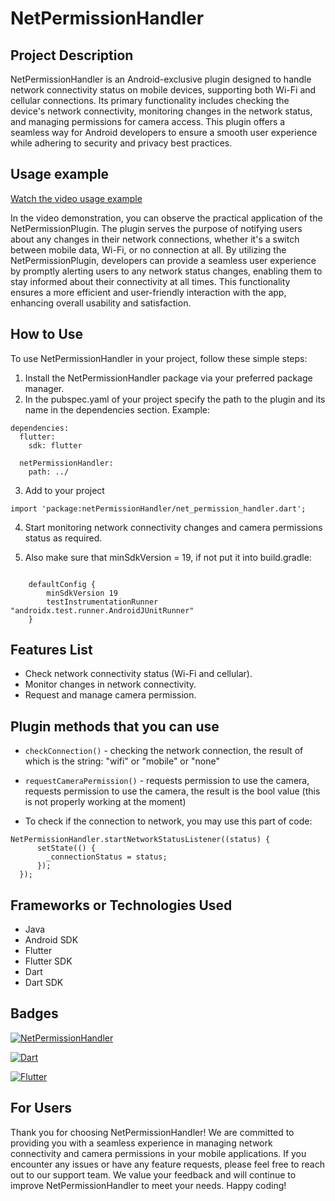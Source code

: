 
# NetPermissionHandler

## Project Description

NetPermissionHandler is an Android-exclusive plugin designed to handle network connectivity status on mobile devices, supporting both Wi-Fi and cellular connections. Its primary functionality includes checking the device's network connectivity, monitoring changes in the network status, and managing permissions for camera access. This plugin offers a seamless way for Android developers to ensure a smooth user experience while adhering to security and privacy best practices.
## Usage example


[Watch the video usage example](https://drive.google.com/file/d/1Wc6xGRr0YdGBirkdgY9lJ7E8TrYD0Rhq/view?usp=drive_link)

In the video demonstration, you can observe the practical application of the NetPermissionPlugin. The plugin serves the purpose of notifying users about any changes in their network connections, whether it's a switch between mobile data, Wi-Fi, or no connection at all. By utilizing the NetPermissionPlugin, developers can provide a seamless user experience by promptly alerting users to any network status changes, enabling them to stay informed about their connectivity at all times. This functionality ensures a more efficient and user-friendly interaction with the app, enhancing overall usability and satisfaction.
## How to Use

To use NetPermissionHandler in your project, follow these simple steps:

1. Install the NetPermissionHandler package via your preferred package manager.
2. In the pubspec.yaml of your project specify the path to the plugin and its name in the dependencies section. Example:
```
dependencies:
  flutter:
    sdk: flutter

  netPermissionHandler:
    path: ../
```
3. Add to your project
```
import 'package:netPermissionHandler/net_permission_handler.dart';
   ```
4. Start monitoring network connectivity changes and camera permissions status as required.

5. Also make sure that minSdkVersion = 19, if not put it into build.gradle:
```   

    defaultConfig {
        minSdkVersion 19
        testInstrumentationRunner "androidx.test.runner.AndroidJUnitRunner"
    }
   ```



## Features List

- Check network connectivity status (Wi-Fi and cellular).
- Monitor changes in network connectivity.
- Request and manage camera permission.

## Plugin methods that you can use
* ```checkConnection()``` - checking the network connection, the result of which is the string: "wifi" or "mobile" or "none"
* ```requestCameraPermission()``` - requests permission to use the camera, requests permission to use the camera, the result is the bool value (this is not properly working at the moment)
   
*  To check if the connection to network, you may use this part of code:
```
NetPermissionHandler.startNetworkStatusListener((status) {
      setState(() {
        _connectionStatus = status;
      });
  }); 
```

## Frameworks or Technologies Used

- Java
- Android SDK
- Flutter
- Flutter SDK
- Dart
- Dart SDK

## Badges

[![NetPermissionHandler](https://img.shields.io/badge/NetPermissionHandler-v1.0-blue)](https://www.example.com/netpermissionhandler)

[![Dart](https://img.shields.io/badge/Dart-v2.14.4-blue)](https://dart.dev/)

[![Flutter](https://img.shields.io/badge/Flutter-v2.5-blue)](https://flutter.dev/)
## For Users

Thank you for choosing NetPermissionHandler! We are committed to providing you with a seamless experience in managing network connectivity and camera permissions in your mobile applications. If you encounter any issues or have any feature requests, please feel free to reach out to our support team. We value your feedback and will continue to improve NetPermissionHandler to meet your needs. Happy coding!
